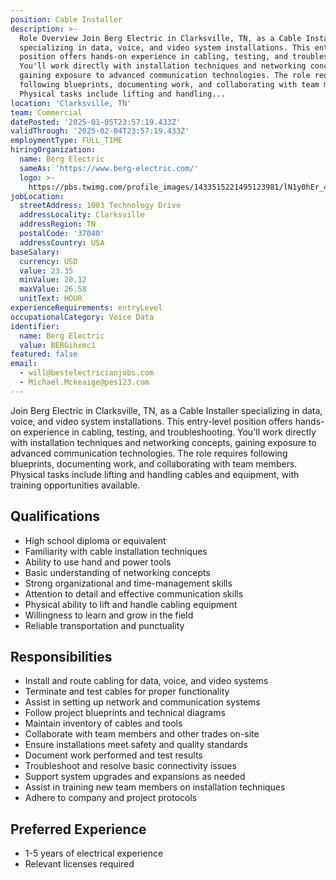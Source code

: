 ```yaml
---
position: Cable Installer
description: >-
  Role Overview Join Berg Electric in Clarksville, TN, as a Cable Installer
  specializing in data, voice, and video system installations. This entry-level
  position offers hands-on experience in cabling, testing, and troubleshooting.
  You'll work directly with installation techniques and networking concepts,
  gaining exposure to advanced communication technologies. The role requires
  following blueprints, documenting work, and collaborating with team members.
  Physical tasks include lifting and handling...
location: 'Clarksville, TN'
team: Commercial
datePosted: '2025-01-05T23:57:19.433Z'
validThrough: '2025-02-04T23:57:19.433Z'
employmentType: FULL_TIME
hiringOrganization:
  name: Berg Electric
  sameAs: 'https://www.berg-electric.com/'
  logo: >-
    https://pbs.twimg.com/profile_images/1433515221495123981/lN1y0hEr_400x400.png
jobLocation:
  streetAddress: 1003 Technology Drive
  addressLocality: Clarksville
  addressRegion: TN
  postalCode: '37040'
  addressCountry: USA
baseSalary:
  currency: USD
  value: 23.35
  minValue: 20.12
  maxValue: 26.58
  unitText: HOUR
experienceRequirements: entryLevel
occupationalCategory: Voice Data
identifier:
  name: Berg Electric
  value: BERGihxmc1
featured: false
email:
  - will@bestelectricianjobs.com
  - Michael.Mckeaige@pes123.com
---
```



Join Berg Electric in Clarksville, TN, as a Cable Installer specializing in data, voice, and video system installations. This entry-level position offers hands-on experience in cabling, testing, and troubleshooting. You'll work directly with installation techniques and networking concepts, gaining exposure to advanced communication technologies. The role requires following blueprints, documenting work, and collaborating with team members. Physical tasks include lifting and handling cables and equipment, with training opportunities available.

## Qualifications

- High school diploma or equivalent
- Familiarity with cable installation techniques
- Ability to use hand and power tools
- Basic understanding of networking concepts
- Strong organizational and time-management skills
- Attention to detail and effective communication skills
- Physical ability to lift and handle cabling equipment
- Willingness to learn and grow in the field
- Reliable transportation and punctuality

## Responsibilities

- Install and route cabling for data, voice, and video systems
- Terminate and test cables for proper functionality
- Assist in setting up network and communication systems
- Follow project blueprints and technical diagrams
- Maintain inventory of cables and tools
- Collaborate with team members and other trades on-site
- Ensure installations meet safety and quality standards
- Document work performed and test results
- Troubleshoot and resolve basic connectivity issues
- Support system upgrades and expansions as needed
- Assist in training new team members on installation techniques
- Adhere to company and project protocols

## Preferred Experience

- 1-5 years of electrical experience
- Relevant licenses required